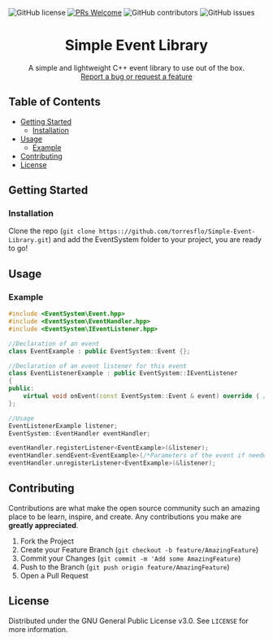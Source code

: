 ![GitHub license](https://img.shields.io/github/license/torresflo/Simple-Event-Library.svg)
[![PRs Welcome](https://img.shields.io/badge/PRs-welcome-brightgreen.svg)](http://makeapullrequest.com)
![GitHub contributors](https://img.shields.io/github/contributors/torresflo/Simple-Event-Library.svg)
![GitHub issues](https://img.shields.io/github/issues/torresflo/Simple-Event-Library.svg)

<p align="center">
  <h1 align="center">Simple Event Library</h3>

  <p align="center">
    A simple and lightweight C++ event library to use out of the box.
    <br />
    <a href="https://github.com/torresflo/Simple-Event-Library/issues">Report a bug or request a feature</a>
  </p>
</p>

## Table of Contents

* [Getting Started](#getting-started)
  * [Installation](#installation)
* [Usage](#usage)
  * [Example](#example)
* [Contributing](#contributing)
* [License](#license)

## Getting Started

### Installation

Clone the repo (`git clone https:://github.com/torresflo/Simple-Event-Library.git`) and add the EventSystem folder to your project, you are ready to go!

## Usage

### Example

```cpp
#include <EventSystem\Event.hpp>
#include <EventSystem\EventHandler.hpp>
#include <EventSystem\IEventListener.hpp>

//Declaration of an event
class EventExample : public EventSystem::Event {};

//Declaration of an event listener for this event
class EventListenerExample : public EventSystem::IEventListener
{
public:
    virtual void onEvent(const EventSystem::Event & event) override { /*Do something...*/ }
};

//Usage
EventListenerExample listener;
EventSystem::EventHandler eventHandler;

eventHandler.registerListener<EventExample>(&listener);
eventHandler.sendEvent<EventExample>(/*Parameters of the event if needed*/);
eventHandler.unregisterListener<EventExample>(&listener);
```

## Contributing

Contributions are what make the open source community such an amazing place to be learn, inspire, and create. Any contributions you make are **greatly appreciated**.

1. Fork the Project
2. Create your Feature Branch (`git checkout -b feature/AmazingFeature`)
3. Commit your Changes (`git commit -m 'Add some AmazingFeature`)
4. Push to the Branch (`git push origin feature/AmazingFeature`)
5. Open a Pull Request

<!-- LICENSE -->
## License

Distributed under the GNU General Public License v3.0. See `LICENSE` for more information.
